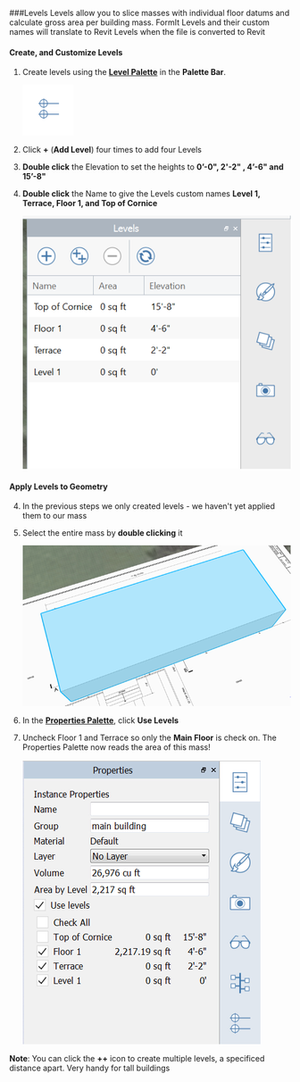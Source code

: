 ###Levels
Levels allow you to slice masses with individual floor datums and calculate gross area per building mass. FormIt Levels and their custom names will translate to Revit Levels when the file is converted to Revit

#### Create, and Customize Levels
1. Create levels using the [**Level Palette**](../formit-introduction/tool-bars.md) in the **Palette Bar**.

    ![](./images/LevelsIcon.png)

2. Click **+** (**Add Level**) four times to add four Levels

3. **Double click** the Elevation to set the heights to **0’-0", 2'-2" , 4’-6" **and** 15’-8"** 

3. **Double click** the Name to give the Levels custom names **Level 1, Terrace, Floor 1, **and** Top of Cornice**

    ![](./images/9e8a88d9-1eef-4f5e-9061-5aa8f5319067.png)

#### Apply Levels to Geometry

4. In the previous steps we only created levels - we haven't yet applied them to our mass

5. Select the entire mass by **double clicking** it 

    ![](./images/UpperTerraceSketch_4.png)

6. In the [**Properties Palette**](../formit-introduction/tool-bars.md), click **Use Levels** 

7. Uncheck Floor 1 and Terrace so only the **Main Floor** is check on. The Properties Palette now reads the area of this mass!

    ![](./images/8b2036b8-b627-44a2-ada8-b901cdb380d2.png)
    
**Note**: You can click the **++** icon to create multiple levels, a specificed distance apart. Very handy for tall buildings

